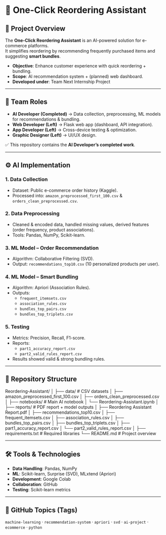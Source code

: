 # 🛒 One-Click Reordering Assistant

## 📌 Project Overview
The **One-Click Reordering Assistant** is an AI-powered solution for e-commerce platforms.  
It simplifies reordering by recommending frequently purchased items and suggesting **smart bundles**.

- **Objective**: Enhance customer experience with quick reordering + bundling.  
- **Scope**: AI recommendation system + (planned) web dashboard.  
- **Developed under**: Team Next Internship Project

---

## 👥 Team Roles
- **AI Developer (Completed)** → Data collection, preprocessing, ML models for recommendations & bundling.  
- **Web Developer (Left)** → Flask web app (dashboard, API integration).  
- **App Developer (Left)** → Cross-device testing & optimization.  
- **Graphic Designer (Left)** → UI/UX design.  

✅ This repository contains the **AI Developer’s completed work**.

---

## ⚙️ AI Implementation

### 1. Data Collection
- Dataset: Public e-commerce order history (Kaggle).  
- Processed into: `amazon_preprocessed_first_100.csv` & `orders_clean_preprocessed.csv`.  

### 2. Data Preprocessing
- Cleaned & encoded data, handled missing values, derived features (order frequency, product associations).  
- Tools: Pandas, NumPy, Scikit-learn.  

### 3. ML Model – Order Recommendation
- Algorithm: Collaborative Filtering (SVD).  
- Output: `recommendations_top10.csv` (10 personalized products per user).  

### 4. ML Model – Smart Bundling
- Algorithm: Apriori (Association Rules).  
- Outputs:  
  - `frequent_itemsets.csv`  
  - `association_rules.csv`  
  - `bundles_top_pairs.csv`  
  - `bundles_top_triplets.csv`  

### 5. Testing
- Metrics: Precision, Recall, F1-score.  
- Reports:  
  - `part1_accuracy_report.csv`  
  - `part2_valid_rules_report.csv`  
- Results showed valid & strong bundling rules.

---
## 📂 Repository Structure
Reordering-Assistant/
│
├── data/ # CSV datasets
│ ├── amazon_preprocessed_first_100.csv
│ ├── orders_clean_preprocessed.csv
│
├── notebooks/ # Main AI notebook
│ └── Reordering-Assistant.ipynb
│
├── reports/ # PDF report + model outputs
│ ├── Reordering Assistant Report.pdf
│ ├── recommendations_top10.csv
│ ├── frequent_itemsets.csv
│ ├── association_rules.csv
│ ├── bundles_top_pairs.csv
│ ├── bundles_top_triplets.csv
│ ├── part1_accuracy_report.csv
│ └── part2_valid_rules_report.csv
│
├── requirements.txt # Required libraries
└── README.md # Project overview

---

## 🛠 Tools & Technologies
- **Data Handling**: Pandas, NumPy  
- **ML**: Scikit-learn, Surprise (SVD), MLxtend (Apriori)  
- **Development**: Google Colab  
- **Collaboration**: GitHub  
- **Testing**: Scikit-learn metrics  

---

## 🔖 GitHub Topics (Tags)
`machine-learning` · `recommendation-system` · `apriori` · `svd` · `ai-project` · `ecommerce` · `python`  
